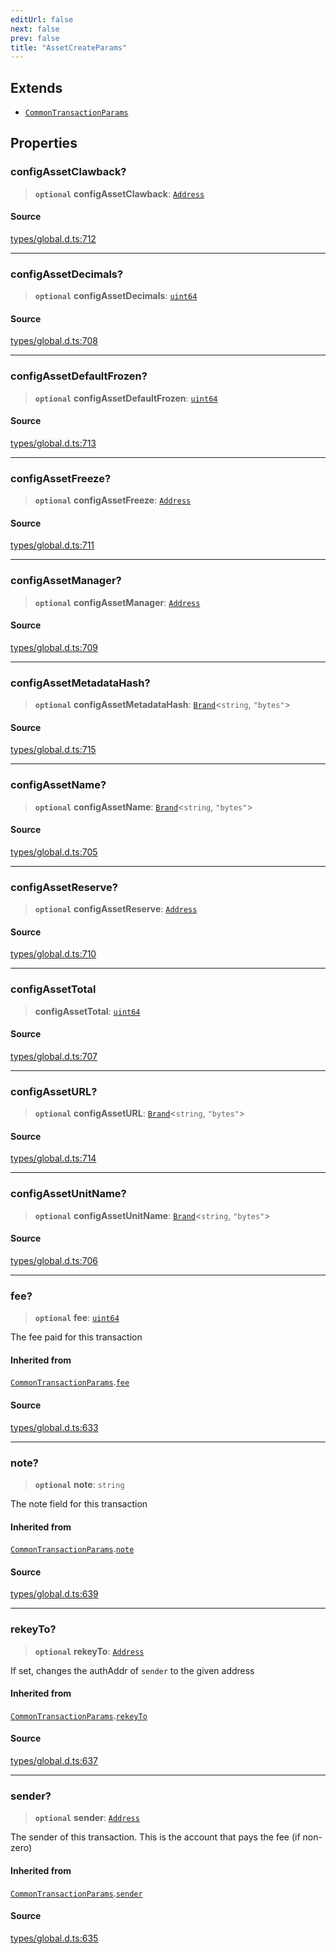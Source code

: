 ```yaml
---
editUrl: false
next: false
prev: false
title: "AssetCreateParams"
---
```


## Extends

- [`CommonTransactionParams`](CommonTransactionParams.md)

## Properties

### configAssetClawback?

> **`optional`** **configAssetClawback**: [`Address`](../classes/Address.md)

#### Source

[types/global.d.ts:712](https://github.com/algorandfoundation/tealscript/blob/18ba30a9/types/global.d.ts#L712)

***

### configAssetDecimals?

> **`optional`** **configAssetDecimals**: [`uint64`](../type-aliases/uint64.md)

#### Source

[types/global.d.ts:708](https://github.com/algorandfoundation/tealscript/blob/18ba30a9/types/global.d.ts#L708)

***

### configAssetDefaultFrozen?

> **`optional`** **configAssetDefaultFrozen**: [`uint64`](../type-aliases/uint64.md)

#### Source

[types/global.d.ts:713](https://github.com/algorandfoundation/tealscript/blob/18ba30a9/types/global.d.ts#L713)

***

### configAssetFreeze?

> **`optional`** **configAssetFreeze**: [`Address`](../classes/Address.md)

#### Source

[types/global.d.ts:711](https://github.com/algorandfoundation/tealscript/blob/18ba30a9/types/global.d.ts#L711)

***

### configAssetManager?

> **`optional`** **configAssetManager**: [`Address`](../classes/Address.md)

#### Source

[types/global.d.ts:709](https://github.com/algorandfoundation/tealscript/blob/18ba30a9/types/global.d.ts#L709)

***

### configAssetMetadataHash?

> **`optional`** **configAssetMetadataHash**: [`Brand`](../type-aliases/Brand.md)\<`string`, `"bytes"`\>

#### Source

[types/global.d.ts:715](https://github.com/algorandfoundation/tealscript/blob/18ba30a9/types/global.d.ts#L715)

***

### configAssetName?

> **`optional`** **configAssetName**: [`Brand`](../type-aliases/Brand.md)\<`string`, `"bytes"`\>

#### Source

[types/global.d.ts:705](https://github.com/algorandfoundation/tealscript/blob/18ba30a9/types/global.d.ts#L705)

***

### configAssetReserve?

> **`optional`** **configAssetReserve**: [`Address`](../classes/Address.md)

#### Source

[types/global.d.ts:710](https://github.com/algorandfoundation/tealscript/blob/18ba30a9/types/global.d.ts#L710)

***

### configAssetTotal

> **configAssetTotal**: [`uint64`](../type-aliases/uint64.md)

#### Source

[types/global.d.ts:707](https://github.com/algorandfoundation/tealscript/blob/18ba30a9/types/global.d.ts#L707)

***

### configAssetURL?

> **`optional`** **configAssetURL**: [`Brand`](../type-aliases/Brand.md)\<`string`, `"bytes"`\>

#### Source

[types/global.d.ts:714](https://github.com/algorandfoundation/tealscript/blob/18ba30a9/types/global.d.ts#L714)

***

### configAssetUnitName?

> **`optional`** **configAssetUnitName**: [`Brand`](../type-aliases/Brand.md)\<`string`, `"bytes"`\>

#### Source

[types/global.d.ts:706](https://github.com/algorandfoundation/tealscript/blob/18ba30a9/types/global.d.ts#L706)

***

### fee?

> **`optional`** **fee**: [`uint64`](../type-aliases/uint64.md)

The fee paid for this transaction

#### Inherited from

[`CommonTransactionParams`](CommonTransactionParams.md).[`fee`](CommonTransactionParams.md#fee)

#### Source

[types/global.d.ts:633](https://github.com/algorandfoundation/tealscript/blob/18ba30a9/types/global.d.ts#L633)

***

### note?

> **`optional`** **note**: `string`

The note field for this transaction

#### Inherited from

[`CommonTransactionParams`](CommonTransactionParams.md).[`note`](CommonTransactionParams.md#note)

#### Source

[types/global.d.ts:639](https://github.com/algorandfoundation/tealscript/blob/18ba30a9/types/global.d.ts#L639)

***

### rekeyTo?

> **`optional`** **rekeyTo**: [`Address`](../classes/Address.md)

If set, changes the authAddr of `sender` to the given address

#### Inherited from

[`CommonTransactionParams`](CommonTransactionParams.md).[`rekeyTo`](CommonTransactionParams.md#rekeyto)

#### Source

[types/global.d.ts:637](https://github.com/algorandfoundation/tealscript/blob/18ba30a9/types/global.d.ts#L637)

***

### sender?

> **`optional`** **sender**: [`Address`](../classes/Address.md)

The sender of this transaction. This is the account that pays the fee (if non-zero)

#### Inherited from

[`CommonTransactionParams`](CommonTransactionParams.md).[`sender`](CommonTransactionParams.md#sender)

#### Source

[types/global.d.ts:635](https://github.com/algorandfoundation/tealscript/blob/18ba30a9/types/global.d.ts#L635)
